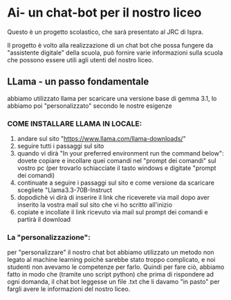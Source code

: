 # Ai- un chat-bot per il nostro liceo

Questo è un progetto scolastico, che sarà presentato al JRC di Ispra.

Il progetto è volto alla realizzazione di un chat bot che possa fungere da "assistente digitale" della scuola,
può fornire varie informazioni sulla scuola che possono essere utili agli utenti del nostro liceo.

## LLama - un passo fondamentale

abbiamo utilizzato llama per scaricare una versione base di gemma 3.1, lo abbiamo poi "personalizzato" secondo le nostre esigenze

### COME INSTALLARE LLAMA IN LOCALE:

1. andare sul sito "https://www.llama.com/llama-downloads/"
2. seguire tutti i passaggi sul sito
3. quando vi dirà "In your preferred environment run the command below": dovete copiare e incollare quei comandi nel "prompt dei comandi" sul vostro pc
   (per trovarlo schiacciate il tasto windows e digitate "prompt dei comandi)
4. continuate a seguire i passaggi sul sito e come versione da scaricare scegliete "Llama3.3-70B-Instruct
5. dopodichè vi dirà di inserire il link che riceverete via mail dopo aver inserito la vostra mail sul sito che vi ho scritto all'inizio
6. copiate e incollate il link ricevuto via mail sul prompt dei comandi e partirà il download

### La "personalizzazione":

per "personalizzare" il nostro chat bot abbiamo utilizzato un metodo non legato al machine learning poichè sarebbe stato troppo complicato, e noi studenti non avevamo le competenze per farlo. Quindi per fare ciò, abbiamo fatto in modo che (tramite uno script python) che prima di rispondere ad ogni domanda, il chat bot leggesse un file .txt che li davamo "in pasto" per fargli avere le informazioni del nostro liceo.
